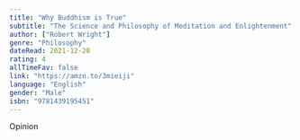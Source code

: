 ```yaml
---
title: "Why Buddhism is True"
subtitle: "The Science and Philosophy of Meditation and Enlightenment"
author: ["Robert Wright"]
genre: "Philosophy"
dateRead: 2021-12-20
rating: 4
allTimeFav: false
link: "https://amzn.to/3mieiji"
language: "English"
gender: "Male"
isbn: "9781439195451"
---
```


Opinion